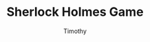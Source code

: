 ---
title: Sherlock Holmes Game
link: https://preview.p5js.org/gr347391/present/h925eL59d
author: Timothy
grade: 10
image: bunnygames/Picture2.png
description: Avoid nasty Jeremy Clarkson as he does not want to share his biscuits while trying to collect them.
---